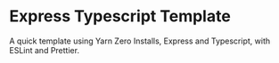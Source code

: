 # Express Typescript Template

A quick template using Yarn Zero Installs, Express and Typescript, with ESLint and Prettier.
